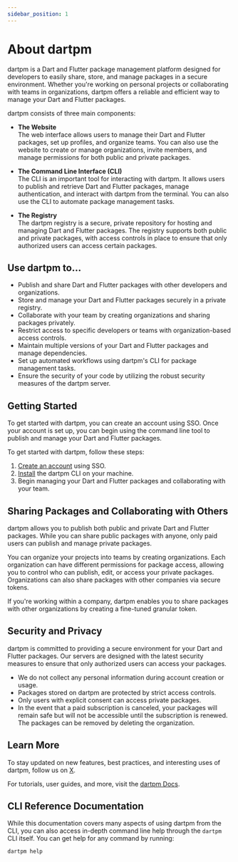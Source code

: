 ```yaml
---
sidebar_position: 1
---
```


# About dartpm

dartpm is a Dart and Flutter package management platform designed for developers to easily share, store, and manage packages in a secure environment. Whether you're working on personal projects or collaborating with teams in organizations, dartpm offers a reliable and efficient way to manage your Dart and Flutter packages.

dartpm consists of three main components:

- **The Website**  
  The web interface allows users to manage their Dart and Flutter packages, set up profiles, and organize teams. You can also use the website to create or manage organizations, invite members, and manage permissions for both public and private packages.

- **The Command Line Interface (CLI)**  
  The CLI is an important tool for interacting with dartpm. It allows users to publish and retrieve Dart and Flutter packages, manage authentication, and interact with dartpm from the terminal. You can also use the CLI to automate package management tasks.

- **The Registry**  
  The dartpm registry is a secure, private repository for hosting and managing Dart and Flutter packages. The registry supports both public and private packages, with access controls in place to ensure that only authorized users can access certain packages.

## Use dartpm to...

- Publish and share Dart and Flutter packages with other developers and organizations.
- Store and manage your Dart and Flutter packages securely in a private registry.
- Collaborate with your team by creating organizations and sharing packages privately.
- Restrict access to specific developers or teams with organization-based access controls.
- Maintain multiple versions of your Dart and Flutter packages and manage dependencies.
- Set up automated workflows using dartpm's CLI for package management tasks.
- Ensure the security of your code by utilizing the robust security measures of the dartpm server.

## Getting Started

To get started with dartpm, you can create an account using SSO. Once your account is set up, you can begin using the command line tool to publish and manage your Dart and Flutter packages.

To get started with dartpm, follow these steps:

1. [Create an account](https://dartpm.com/login) using SSO.
2. [Install](./dartpm-cli/install-and-setup.md) the dartpm CLI on your machine.
3. Begin managing your Dart and Flutter packages and collaborating with your team.

## Sharing Packages and Collaborating with Others

dartpm allows you to publish both public and private Dart and Flutter packages. While you can share public packages with anyone, only paid users can publish and manage private packages.

You can organize your projects into teams by creating organizations. Each organization can have different permissions for package access, allowing you to control who can publish, edit, or access your private packages. Organizations can also share packages with other companies via secure tokens.

If you're working within a company, dartpm enables you to share packages with other organizations by creating a fine-tuned granular token.

## Security and Privacy

dartpm is committed to providing a secure environment for your Dart and Flutter packages. Our servers are designed with the latest security measures to ensure that only authorized users can access your packages.

- We do not collect any personal information during account creation or usage.
- Packages stored on dartpm are protected by strict access controls.
- Only users with explicit consent can access private packages.
- In the event that a paid subscription is canceled, your packages will remain safe but will not be accessible until the subscription is renewed. The packages can be removed by deleting the organization.

## Learn More

To stay updated on new features, best practices, and interesting uses of dartpm, follow us on [X](https://x.com/dartpmsupport).

For tutorials, user guides, and more, visit the [dartpm Docs](#).

## CLI Reference Documentation

While this documentation covers many aspects of using dartpm from the CLI, you can also access in-depth command line help through the `dartpm` CLI itself. You can get help for any command by running:

```bash
dartpm help
```
